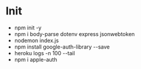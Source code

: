 # Init
- npm init -y
- npm i body-parse dotenv express jsonwebtoken
- nodemon  index.js
- npm install google-auth-library --save
- heroku logs -n 100 --tail
- npm i apple-auth
